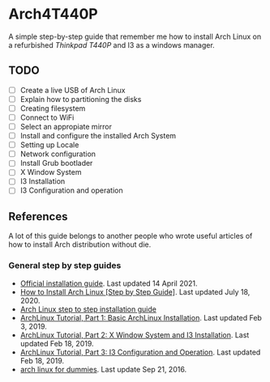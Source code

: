 # Arch4T440P

A simple step-by-step guide that remember me how to install Arch Linux on a refurbished *Thinkpad T440P* and I3 as a windows manager.


## TODO

- [ ] Create a live USB of Arch Linux
- [ ] Explain how to partitioning the disks
- [ ] Creating filesystem
- [ ] Connect to WiFi
- [ ] Select an appropiate mirror
- [ ] Install and configure the installed Arch System
- [ ] Setting up Locale
- [ ] Network configuration
- [ ] Install Grub bootlader
- [ ] X Window System
- [ ] I3 Installation
- [ ] I3 Configuration and operation

## References

A lot of this guide belongs to another people who wrote useful articles of how to install Arch distribution without die.


### General step by step guides

* [Official installation guide](https://wiki.archlinux.org/index.php/Installation_guide#Connect_to_the_internet). Last updated 14 April 2021.
* [How to Install Arch Linux [Step by Step Guide]](https://itsfoss.com/install-arch-linux/). Last updated July 18, 2020.
* [Arch Linux step to step installation guide](https://gist.github.com/eltonvs/d8977de93466552a3448d9822e265e38)
* [ArchLinux Tutorial, Part 1: Basic ArchLinux Installation](https://mudrii.medium.com/arch-linux-installation-on-hw-with-i3-windows-manager-part-1-5ef9751a0be). Last updated Feb 3, 2019.
* [ArchLinux Tutorial, Part 2: X Window System and I3 Installation](https://mudrii.medium.com/arch-linux-installation-on-hw-with-i3-windows-manager-part-2-x-window-system-and-i3-installation-86735e55a0a0). Last updated Feb 18, 2019.
* [ArchLinux Tutorial, Part 3: I3 Configuration and Operation](https://mudrii.medium.com/archlinux-tutorial-part-3-i3-configuration-and-operation-9cd6dc90e524). Last updated Feb 18, 2019.
* [arch linux for dummies](https://github.com/jieverson/dotfiles/wiki/arch-linux-for-dummies). Last update Sep 21, 2016.
